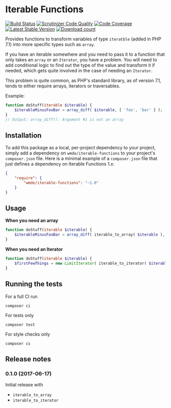 # Iterable Functions

[![Build Status](https://travis-ci.org/wmde/iterable-functions.svg?branch=master)](https://travis-ci.org/wmde/iterable-functions)
[![Scrutinizer Code Quality](https://scrutinizer-ci.com/g/wmde/iterable-functions/badges/quality-score.png?b=master)](https://scrutinizer-ci.com/g/wmde/iterable-functions/?branch=master)
[![Code Coverage](https://scrutinizer-ci.com/g/wmde/iterable-functions/badges/coverage.png?b=master)](https://scrutinizer-ci.com/g/wmde/iterable-functions/?branch=master)
[![Latest Stable Version](https://poser.pugx.org/wmde/iterable-functions/version.png)](https://packagist.org/packages/wmde/iterable-functions)
[![Download count](https://poser.pugx.org/wmde/iterable-functions/d/total.png)](https://packagist.org/packages/wmde/iterable-functions)

Provides functions to transform variables of type `iteratble` (added in PHP 7.1) into more specific
types such as `array`.

If you have an iterable somewhere and you need to pass it to a function that only takes an `array`
or an `Iterator`, you have a problem. You will need to add conditional logic to find out the type
of the value and transform it if needed, which gets quite involved in the case of needing an `Iterator`.

This problem is quite common, as PHP's standard library, as of version 7.1, tends to either require
arrays, iterators or traversables.

Example:

```php
function doStuff(iterable $iterable) {
    $iterableMinusFooBar = array_diff( $iterable, [ 'foo', 'bar' ] );
}
// Output: array_diff(): Argument #1 is not an array
```

## Installation

To add this package as a local, per-project dependency to your project, simply add a
dependency on `wmde/iterable-functions` to your project's `composer.json` file.
Here is a minimal example of a `composer.json` file that just defines a dependency on
Iterable Functions 1.x:

```json
{
    "require": {
        "wmde/iterable-functions": "~1.0"
    }
}
```

## Usage

**When you need an array**

```php
function doStuff(iterable $iterable) {
    $iterableMinusFooBar = array_diff( iterable_to_array( $iterable ), [ 'foo', 'bar' ] );
}
```

**When you need an Iterator**

```php
function doStuff(iterable $iterable) {
    $firstFewThings = new LimitIterator( iterable_to_iterator( $iterable ), 42 );
}
```

## Running the tests

For a full CI run

	composer ci

For tests only

    composer test

For style checks only

	composer cs

## Release notes

### 0.1.0 (2017-06-17)

Initial release with
 
* `iterable_to_array`
* `iterable_to_iterator`
